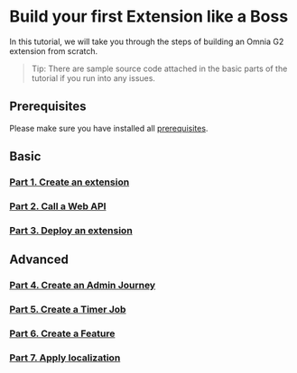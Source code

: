 # Build your first Extension like a Boss

In this tutorial, we will take you through the steps of building an Omnia G2 extension from scratch.

>Tip: There are sample source code attached in the basic parts of the tutorial if you run into any issues.

## Prerequisites

Please make sure you have installed all [prerequisites](/guide/quick-start.html).

## Basic

### [Part 1. Create an extension](./create-extension#create-an-extension)

### [Part 2. Call a Web API](./call-web-api#call-a-web-api)

### [Part 3. Deploy an extension](./deploy-extension#deploy-an-extension)

## Advanced

### [Part 4. Create an Admin Journey](./create-admin-journey#create-an-admin-journey)

### [Part 5. Create a Timer Job](./create-timer-job#create-a-timer-job)

### [Part 6. Create a Feature](./create-feature#create-a-feature)

### [Part 7. Apply localization](./apply-localization#apply-localization)